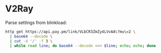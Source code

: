# V2Ray

Parse settings from blinkload:

```bash
http get https://api.pay.pm/link/VLbCR3ZmZy4LVvAA\?mu\=2 \
  | base64 --decode \
  | cut -d '/' -f 3 \
  | while read line; do base64 --decode <<< $line; echo; echo; done
```
